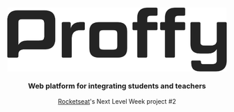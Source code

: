 <p align="center"><img style="display:block;text-align:center" src="web/src/assets/images/logo-black.svg"></p>
<h3 align="center">Web platform for integrating students and teachers</h3> 
<p align="center"><a href="https://rocketseat.com.br/">Rocketseat</a>'s Next Level Week project #2</p>
